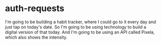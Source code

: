 # auth-requests

I'm going to be building a habit tracker, where I could go to it every day and just tap on today's date. So I'm going to be using technology to build a digital version of that today. And I'm going to be using an API called Pixela, which also shows the intensity. 
